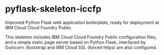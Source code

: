 # pyflask-skeleton-iccfp

Improved Python Flask web application boilerplate, ready for deployment at IBM Cloud Cloud Foundry Public.

This skeleton includes IBM Cloud Cloud Foundry Public configuration files, and a simple static page server based on Python Flask, interfaced by Gunicorn. Bootstrap and IBM Cloud SSL (forced https) are also configured.
